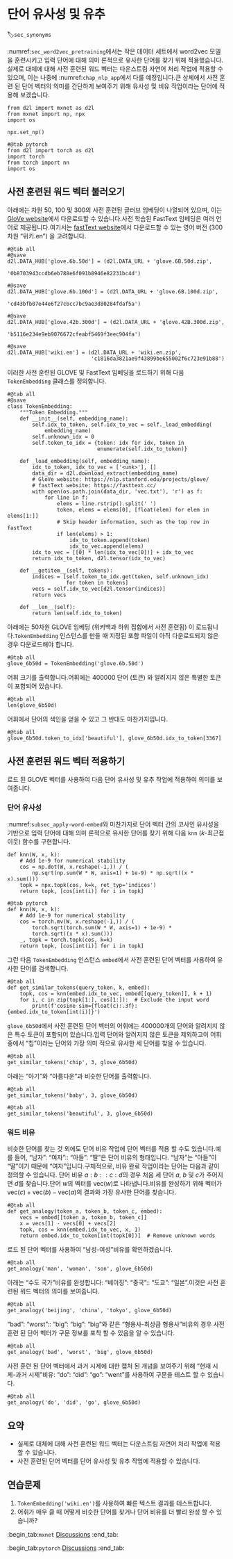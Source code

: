 # 단어 유사성 및 유추
:label:`sec_synonyms`

:numref:`sec_word2vec_pretraining`에서는 작은 데이터 세트에서 word2vec 모델을 훈련시키고 입력 단어에 대해 의미 론적으로 유사한 단어를 찾기 위해 적용했습니다.실제로 대체에 대해 사전 훈련된 워드 벡터는 다운스트림 자연어 처리 작업에 적용할 수 있으며, 이는 나중에 :numref:`chap_nlp_app`에서 다룰 예정입니다.큰 상체에서 사전 훈련 된 단어 벡터의 의미를 간단하게 보여주기 위해 유사성 및 비유 작업이라는 단어에 적용해 보겠습니다.

```{.python .input}
from d2l import mxnet as d2l
from mxnet import np, npx
import os

npx.set_np()
```

```{.python .input}
#@tab pytorch
from d2l import torch as d2l
import torch
from torch import nn
import os
```

## 사전 훈련된 워드 벡터 불러오기

아래에는 차원 50, 100 및 300의 사전 훈련된 글러브 임베딩이 나열되어 있으며, 이는 [GloVe website](https://nlp.stanford.edu/projects/glove/)에서 다운로드할 수 있습니다.사전 학습된 FastText 임베딩은 여러 언어로 제공됩니다.여기서는 [fastText website](https://fasttext.cc/)에서 다운로드할 수 있는 영어 버전 (300차원 “위키.en”) 을 고려합니다.

```{.python .input}
#@tab all
#@save
d2l.DATA_HUB['glove.6b.50d'] = (d2l.DATA_URL + 'glove.6B.50d.zip',
                                '0b8703943ccdb6eb788e6f091b8946e82231bc4d')

#@save
d2l.DATA_HUB['glove.6b.100d'] = (d2l.DATA_URL + 'glove.6B.100d.zip',
                                 'cd43bfb07e44e6f27cbcc7bc9ae3d80284fdaf5a')

#@save
d2l.DATA_HUB['glove.42b.300d'] = (d2l.DATA_URL + 'glove.42B.300d.zip',
                                  'b5116e234e9eb9076672cfeabf5469f3eec904fa')

#@save
d2l.DATA_HUB['wiki.en'] = (d2l.DATA_URL + 'wiki.en.zip',
                           'c1816da3821ae9f43899be655002f6c723e91b88')
```

이러한 사전 훈련된 GLOVE 및 FastText 임베딩을 로드하기 위해 다음 `TokenEmbedding` 클래스를 정의합니다.

```{.python .input}
#@tab all
#@save
class TokenEmbedding:
    """Token Embedding."""
    def __init__(self, embedding_name):
        self.idx_to_token, self.idx_to_vec = self._load_embedding(
            embedding_name)
        self.unknown_idx = 0
        self.token_to_idx = {token: idx for idx, token in
                             enumerate(self.idx_to_token)}

    def _load_embedding(self, embedding_name):
        idx_to_token, idx_to_vec = ['<unk>'], []
        data_dir = d2l.download_extract(embedding_name)
        # GloVe website: https://nlp.stanford.edu/projects/glove/
        # fastText website: https://fasttext.cc/
        with open(os.path.join(data_dir, 'vec.txt'), 'r') as f:
            for line in f:
                elems = line.rstrip().split(' ')
                token, elems = elems[0], [float(elem) for elem in elems[1:]]
                # Skip header information, such as the top row in fastText
                if len(elems) > 1:
                    idx_to_token.append(token)
                    idx_to_vec.append(elems)
        idx_to_vec = [[0] * len(idx_to_vec[0])] + idx_to_vec
        return idx_to_token, d2l.tensor(idx_to_vec)

    def __getitem__(self, tokens):
        indices = [self.token_to_idx.get(token, self.unknown_idx)
                   for token in tokens]
        vecs = self.idx_to_vec[d2l.tensor(indices)]
        return vecs

    def __len__(self):
        return len(self.idx_to_token)
```

아래에는 50차원 GLOVE 임베딩 (위키백과 하위 집합에서 사전 훈련됨) 이 로드됩니다.`TokenEmbedding` 인스턴스를 만들 때 지정된 포함 파일이 아직 다운로드되지 않은 경우 다운로드해야 합니다.

```{.python .input}
#@tab all
glove_6b50d = TokenEmbedding('glove.6b.50d')
```

어휘 크기를 출력합니다.어휘에는 400000 단어 (토큰) 와 알려지지 않은 특별한 토큰이 포함되어 있습니다.

```{.python .input}
#@tab all
len(glove_6b50d)
```

어휘에서 단어의 색인을 얻을 수 있고 그 반대도 마찬가지입니다.

```{.python .input}
#@tab all
glove_6b50d.token_to_idx['beautiful'], glove_6b50d.idx_to_token[3367]
```

## 사전 훈련된 워드 벡터 적용하기

로드 된 GLOVE 벡터를 사용하여 다음 단어 유사성 및 유추 작업에 적용하여 의미를 보여줍니다. 

### 단어 유사성

:numref:`subsec_apply-word-embed`와 마찬가지로 단어 벡터 간의 코사인 유사성을 기반으로 입력 단어에 대해 의미 론적으로 유사한 단어를 찾기 위해 다음 `knn` ($k$-최근접이웃) 함수를 구현합니다.

```{.python .input}
def knn(W, x, k):
    # Add 1e-9 for numerical stability
    cos = np.dot(W, x.reshape(-1,)) / (
        np.sqrt(np.sum(W * W, axis=1) + 1e-9) * np.sqrt((x * x).sum()))
    topk = npx.topk(cos, k=k, ret_typ='indices')
    return topk, [cos[int(i)] for i in topk]
```

```{.python .input}
#@tab pytorch
def knn(W, x, k):
    # Add 1e-9 for numerical stability
    cos = torch.mv(W, x.reshape(-1,)) / (
        torch.sqrt(torch.sum(W * W, axis=1) + 1e-9) *
        torch.sqrt((x * x).sum()))
    _, topk = torch.topk(cos, k=k)
    return topk, [cos[int(i)] for i in topk]
```

그런 다음 `TokenEmbedding` 인스턴스 `embed`에서 사전 훈련된 단어 벡터를 사용하여 유사한 단어를 검색합니다.

```{.python .input}
#@tab all
def get_similar_tokens(query_token, k, embed):
    topk, cos = knn(embed.idx_to_vec, embed[[query_token]], k + 1)
    for i, c in zip(topk[1:], cos[1:]):  # Exclude the input word
        print(f'cosine sim={float(c):.3f}: {embed.idx_to_token[int(i)]}')
```

`glove_6b50d`에서 사전 훈련된 단어 벡터의 어휘에는 400000개의 단어와 알려지지 않은 특수 토큰이 포함되어 있습니다.입력 단어와 알려지지 않은 토큰을 제외하고이 어휘 중에서 “칩”이라는 단어와 가장 의미 적으로 유사한 세 단어를 찾을 수 있습니다.

```{.python .input}
#@tab all
get_similar_tokens('chip', 3, glove_6b50d)
```

아래는 “아기”와 “아름다운”과 비슷한 단어를 출력합니다.

```{.python .input}
#@tab all
get_similar_tokens('baby', 3, glove_6b50d)
```

```{.python .input}
#@tab all
get_similar_tokens('beautiful', 3, glove_6b50d)
```

### 워드 비유

비슷한 단어를 찾는 것 외에도 단어 비유 작업에 단어 벡터를 적용 할 수도 있습니다.예를 들어, “남자”: “여자”:: “아들”: “딸”은 단어 비유의 형태입니다. “남자”는 “아들”이 “딸”이기 때문에 “여자”입니다.구체적으로, 비유 완료 작업이라는 단어는 다음과 같이 정의할 수 있습니다. 단어 비유 $a : b :: c : d$의 경우 처음 세 단어 $a$, $b$ 및 $c$가 주어지면 $d$를 찾습니다.단어 $w$의 벡터를 $\text{vec}(w)$로 나타냅니다.비유를 완성하기 위해 벡터가 $\text{vec}(c)+\text{vec}(b)-\text{vec}(a)$의 결과와 가장 유사한 단어를 찾습니다.

```{.python .input}
#@tab all
def get_analogy(token_a, token_b, token_c, embed):
    vecs = embed[[token_a, token_b, token_c]]
    x = vecs[1] - vecs[0] + vecs[2]
    topk, cos = knn(embed.idx_to_vec, x, 1)
    return embed.idx_to_token[int(topk[0])]  # Remove unknown words
```

로드 된 단어 벡터를 사용하여 “남성-여성”비유를 확인하겠습니다.

```{.python .input}
#@tab all
get_analogy('man', 'woman', 'son', glove_6b50d)
```

아래는 “수도 국가”비유를 완성합니다: “베이징”: “중국”:: “도쿄”: “일본”.이것은 사전 훈련된 워드 벡터의 의미를 보여줍니다.

```{.python .input}
#@tab all
get_analogy('beijing', 'china', 'tokyo', glove_6b50d)
```

“bad”: “worst”:: “big”: “big”: “big”와 같은 “형용사-최상급 형용사”비유의 경우 사전 훈련 된 단어 벡터가 구문 정보를 포착 할 수 있음을 알 수 있습니다.

```{.python .input}
#@tab all
get_analogy('bad', 'worst', 'big', glove_6b50d)
```

사전 훈련 된 단어 벡터에서 과거 시제에 대한 캡처 된 개념을 보여주기 위해 “현재 시제-과거 시제”비유: “do”: “did”: “go”: “went”를 사용하여 구문을 테스트 할 수 있습니다.

```{.python .input}
#@tab all
get_analogy('do', 'did', 'go', glove_6b50d)
```

## 요약

* 실제로 대체에 대해 사전 훈련된 워드 벡터는 다운스트림 자연어 처리 작업에 적용할 수 있습니다.
* 사전 훈련된 단어 벡터를 단어 유사성 및 유추 작업에 적용할 수 있습니다.

## 연습문제

1. `TokenEmbedding('wiki.en')`를 사용하여 빠른 텍스트 결과를 테스트합니다.
1. 어휘가 매우 클 때 어떻게 비슷한 단어를 찾거나 단어 비유를 더 빨리 완성 할 수 있습니까?

:begin_tab:`mxnet`
[Discussions](https://discuss.d2l.ai/t/387)
:end_tab:

:begin_tab:`pytorch`
[Discussions](https://discuss.d2l.ai/t/1336)
:end_tab:
